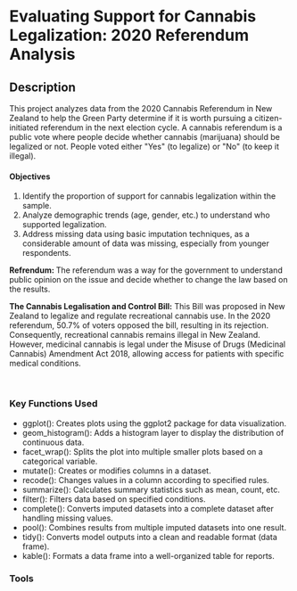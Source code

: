 <h1> Evaluating Support for Cannabis Legalization: 2020 Referendum Analysis </h1>



<h2>Description</h2>

This project analyzes data from the 2020 Cannabis Referendum in New Zealand to help the Green Party determine if it is worth pursuing a citizen-initiated referendum in the next election cycle. 
A cannabis referendum is a public vote where people decide whether cannabis (marijuana) should be legalized or not. People voted either "Yes" (to legalize) or "No" (to keep it illegal).

#### Objectives
1. Identify the proportion of support for cannabis legalization within the sample.
2. Analyze demographic trends (age, gender, etc.) to understand who supported legalization.
3. Address missing data using basic imputation techniques, as a considerable amount of data was missing, especially from younger respondents.

<b> Refrendum: </b> The referendum was a way for the government to understand public opinion on the issue and decide whether to change the law based on the results.

<b> The Cannabis Legalisation and Control Bill:</b> This Bill was proposed in New Zealand to legalize and regulate recreational cannabis use. In the 2020 referendum, 50.7% of voters opposed the bill, resulting in its rejection. Consequently, recreational cannabis remains illegal in New Zealand. However, medicinal cannabis is legal under the Misuse of Drugs (Medicinal Cannabis) Amendment Act 2018, allowing access for patients with specific medical conditions. 

   



<br />

### Key Functions Used
- ggplot(): Creates plots using the ggplot2 package for data visualization.
- geom_histogram(): Adds a histogram layer to display the distribution of continuous data.
- facet_wrap(): Splits the plot into multiple smaller plots based on a categorical variable.
- mutate(): Creates or modifies columns in a dataset.
- recode(): Changes values in a column according to specified rules.
- summarize(): Calculates summary statistics such as mean, count, etc.
- filter(): Filters data based on specified conditions.
- complete(): Converts imputed datasets into a complete dataset after handling missing values.
- pool(): Combines results from multiple imputed datasets into one result.
- tidy(): Converts model outputs into a clean and readable format (data frame).
- kable(): Formats a data frame into a well-organized table for reports.

### Tools




